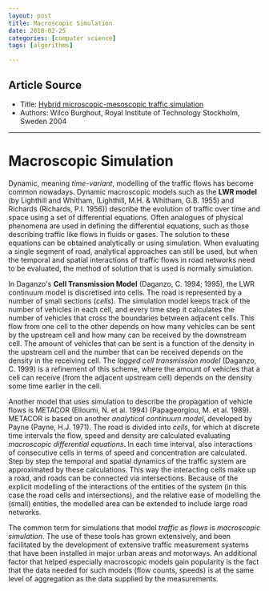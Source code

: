 ```yaml
---
layout: post
title: Macroscopic Simulation
date: 2018-02-25
categories: [computer science]
tags: [algorithms]

---
```


## Article Source
* Title: [Hybrid microscopic-mesoscopic traffic simulation](https://www.kth.se/polopoly_fs/1.742065!/hybrid%20mesoscopic.pdf)
* Authors: Wilco Burghout, Royal Institute of Technology Stockholm, Sweden 2004

---

# Macroscopic Simulation

Dynamic, meaning *time-variant*, modelling of the traffic flows has become common nowadays. Dynamic macroscopic models such as the **LWR model** (by Lighthill and Whitham, (Lighthill, M.H. & Whitham, G.B. 1955) and Richards (Richards, P.I. 1956)) describe the evolution of traffic over time and space using a set of differential equations. Often analogues of physical phenomena are used in defining the differential equations, such as those describing traffic like flows in fluids or gases. The solution to these equations can be obtained analytically or using simulation. When evaluating a single segment of road, analytical approaches can still be used, but when the temporal and spatial interactions of traffic flows in road networks need to be evaluated, the method of solution that is used is normally simulation.

In Daganzo's **Cell Transmission Model** (Daganzo, C. 1994; 1995), the LWR continuum model is discretised into cells. The road is represented by a number of small sections (*cells*). The simulation model keeps track of the number of vehicles in each cell, and every time step it calculates the number of vehicles that cross the boundaries between adjacent cells. This flow from one cell to the other depends on how many vehicles can be sent by the upstream cell and how many can be received by the downstream cell. The amount of vehicles that can be sent is a function of the density in the upstream cell and the number that can be received depends on the density in the receiving cell. The *lagged cell transmission model* (Daganzo, C. 1999) is a refinement of this scheme, where the amount of vehicles that a cell can receive (from the adjacent upstream cell) depends on the density some time earlier in the cell.

Another model that uses simulation to describe the propagation of vehicle flows is METACOR (Elloumi, N. et al. 1994) (Papageorgiou, M. et al. 1989). METACOR is based on another *analytical continuum model*, developed by Payne (Payne, H.J. 1971). The road is divided into *cells*, for which at discrete time intervals the flow, speed and density are calculated evaluating *macroscopic differential equations*. In each time interval, also interactions of consecutive cells in terms of speed and concentration are calculated. Step by step the temporal and spatial dynamics of the traffic system are approximated by these calculations. This way the interacting cells make up a road, and roads can be connected via intersections. Because of the explicit modelling of the interactions of the entities of the system (in this case the road cells and intersections), and the relative ease of modelling the (small) entities, the modelled area can be extended to include large road networks.

The common term for simulations that model *traffic* as *flows* is *macroscopic simulation*. The use of these tools has grown extensively, and been facilitated by the development of extensive traffic measurement systems that have been installed in major urban areas and motorways. An additional factor that helped especially macroscopic models gain popularity is the fact that the data needed for such models (flow counts, speeds) is at the same level of aggregation as the data supplied by the measurements.